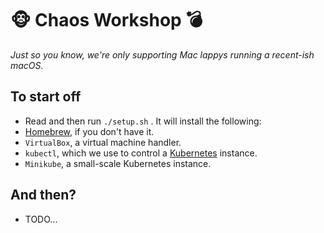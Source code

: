 # 🐵 Chaos Workshop 💣

*Just so you know, we're only supporting Mac lappys running a recent-ish macOS.*

## To start off

* Read and then run `./setup.sh` . It will install the following:
 * [Homebrew](http://brew.sh), if you don't have it.
 * `VirtualBox`, a virtual machine handler.
 * `kubectl`, which we use to control a [Kubernetes](https://kubernetes.io/) instance.
 * `Minikube`, a small-scale Kubernetes instance.

## And then?
* TODO...
